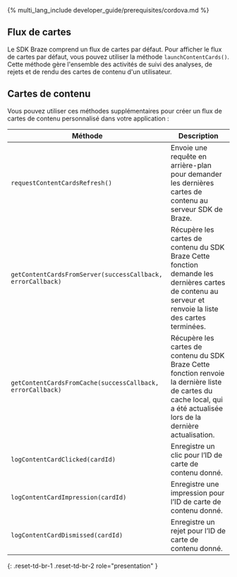 {% multi_lang_include developer_guide/prerequisites/cordova.md %}

## Flux de cartes

Le SDK Braze comprend un flux de cartes par défaut. Pour afficher le flux de cartes par défaut, vous pouvez utiliser la méthode `launchContentCards()`. Cette méthode gère l'ensemble des activités de suivi des analyses, de rejets et de rendu des cartes de contenu d'un utilisateur.

## Cartes de contenu

Vous pouvez utiliser ces méthodes supplémentaires pour créer un flux de cartes de contenu personnalisé dans votre application :

|Méthode | Description |
|---|---|
|`requestContentCardsRefresh()`|Envoie une requête en arrière-plan pour demander les dernières cartes de contenu au serveur SDK de Braze.|
|`getContentCardsFromServer(successCallback, errorCallback)`|Récupère les cartes de contenu du SDK Braze Cette fonction demande les dernières cartes de contenu au serveur et renvoie la liste des cartes terminées.|
|`getContentCardsFromCache(successCallback, errorCallback)`|Récupère les cartes de contenu du SDK Braze Cette fonction renvoie la dernière liste de cartes du cache local, qui a été actualisée lors de la dernière actualisation.|
|`logContentCardClicked(cardId)`|Enregistre un clic pour l’ID de carte de contenu donné.|
|`logContentCardImpression(cardId)`|Enregistre une impression pour l’ID de carte de contenu donné.|
|`logContentCardDismissed(cardId)`|Enregistre un rejet pour l’ID de carte de contenu donné.|
{: .reset-td-br-1 .reset-td-br-2 role="presentation" }
